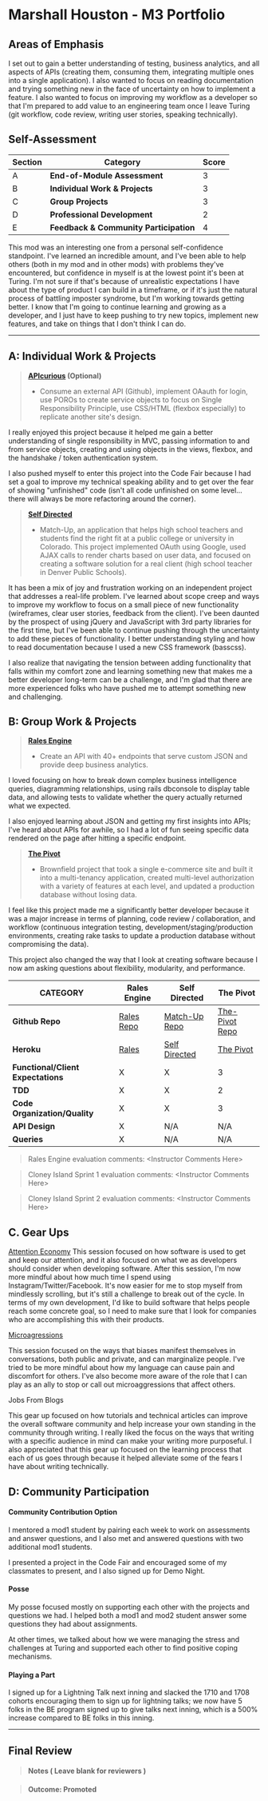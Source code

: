 # Marshall Houston - M3 Portfolio

## Areas of Emphasis

I set out to gain a better understanding of testing, business analytics, and all aspects of APIs (creating them, consuming them, integrating multiple ones into a single application). I also wanted to focus on reading documentation and trying something new in the face of uncertainty on how to implement a feature. I also wanted to focus on improving my workflow as a developer so that I'm prepared to add value to an engineering team once I leave Turing (git workflow, code review, writing user stories, speaking technically).

## Self-Assessment

| Section | Category | Score |
| --- | ----- | --- |
| A | **End-of-Module Assessment** | 3|
| B | **Individual Work & Projects** | 3 |
| C | **Group Projects** | 3 |
| D | **Professional Development** | 2 |
| E | **Feedback & Community Participation** | 4 |

This mod was an interesting one from a personal self-confidence standpoint. I've learned an incredible amount, and I've been able to help others (both in my mod and in other mods) with problems they've encountered, but confidence in myself is at the lowest point it's been at Turing. I'm not sure if that's because of unrealistic expectations I have about the type of product I can build in a timeframe, or if it's just the natural process of battling imposter syndrome, but I'm working towards getting better. I know that I'm going to continue learning and growing as a developer, and I just have to keep pushing to try new topics, implement new features, and take on things that I don't think I can do.

-----------------------

## A: Individual Work & Projects

> **[APIcurious](http://backend.turing.io/module3/projects/apicurious) (Optional)**
>* Consume an external API (Github), implement OAauth for login, use POROs to create service objects to focus on Single Responsibility Principle, use CSS/HTML (flexbox especially) to replicate another site's design.

I really enjoyed this project because it helped me gain a better understanding of single responsibility in MVC, passing information to and from service objects, creating and using objects in the views, flexbox, and the handshake / token authentication system.

I also pushed myself to enter this project into the Code Fair because I had set a goal to improve my technical speaking ability and to get over the fear of showing "unfinished" code (isn't all code unfinished on some level... there will always be more refactoring around the corner).

> **[Self Directed](http://backend.turing.io/module3/projects/self_directed_project)**
>* Match-Up, an application that helps high school teachers and students find the right fit at a public college or university in Colorado. This project implemented OAuth using Google, used AJAX calls to render charts based on user data, and focused on creating a software solution for a real client (high school teacher in Denver Public Schools).

It has been a mix of joy and frustration working on an independent project that addresses a real-life problem. I've learned about scope creep and ways to improve my workflow to focus on a small piece of new functionality (wireframes, clear user stories, feedback from the client). I've been daunted by the prospect of using jQuery and JavaScript with 3rd party libraries for the first time, but I've been able to continue pushing through the uncertainty to add these pieces of functionality. I better understanding styling and how to read documentation because I used a new CSS framework (basscss).

I also realize that navigating the tension between adding functionality that falls within my comfort zone and learning something new that makes me a better developer long-term can be a challenge, and I'm glad that there are more experienced folks who have pushed me to attempt something new and challenging.

## B: Group Work & Projects

> **[Rales Engine](http://backend.turing.io/module3/projects/rails_engine)**
>* Create an API with 40+ endpoints that serve custom JSON and provide deep business analytics.

I loved focusing on how to break down complex business intelligence queries, diagramming relationships, using rails dbconsole to display table data, and allowing tests to validate whether the query actually returned what we expected.

I also enjoyed learning about JSON and getting my first insights into APIs; I've heard about APIs for awhile, so I had a lot of fun seeing specific data rendered on the page after hitting a specific endpoint.

> **[The Pivot](http://backend.turing.io/module3/projects/the_pivot)**
>* Brownfield project that took a single e-commerce site and built it into a  multi-tenancy application, created multi-level authorization with a variety of features at each level, and updated a production database without losing data.

I feel like this project made me a significantly better developer because it was a major increase in terms of planning, code review / collaboration, and workflow (continuous integration testing, development/staging/production environments, creating rake tasks to update a production database without compromising the data).

This project also changed the way that I look at creating software because I now am asking questions about flexibility, modularity, and performance.

| CATEGORY | Rales Engine | Self Directed | The Pivot |
| --- | --- | --- | --- |
| **Github Repo** | [Rales Repo](https://github.com/marshallhouston/rales-engine) | [Match-Up Repo](https://github.com/marshallhouston/match-up) | [The-Pivot Repo](https://github.com/anlewi5/the_pivot_base) |
| **Heroku** | [Rales](https://) | [Self Directed](https://match-up-colorado.herokuapp.com/) | [The Pivot](https://aaim-le-pivot.herokuapp.com/) |
| **Functional/Client Expectations** | X | X | 3 |
| **TDD** | X | X | 2 |
| **Code Organization/Quality** | X | X | 3 |
| **API Design** | X | N/A | N/A |
| **Queries** | X | N/A | N/A |

> Rales Engine evaluation comments:
\<Instructor Comments Here>

> Cloney Island Sprint 1 evaluation comments:
\<Instructor Comments Here>

> Cloney Island Sprint 2 evaluation comments:
\<Instructor Comments Here>

## C. **Gear Ups**

[Attention Economy](https://github.com/turingschool/gear-up/blob/master/Attention_Economy.md)
This session focused on how software is used to get and keep our attention, and it also focused on what we as developers should consider when developing software. After this session, I'm now more mindful about how much time I spend using Instagram/Twitter/Facebook. It's now easier for me to stop myself from mindlessly scrolling, but it's still a challenge to break out of the cycle. In terms of my own development, I'd like to build software that helps people reach some concrete goal, so I need to make sure that I look for companies who are accomplishing this with their products.

[Microagressions](https://github.com/turingschool/gear-up/blob/master/microaggressions_update.md)

This session focused on the ways that biases manifest themselves in conversations, both public and private, and can marginalize people. I've tried to be more mindful about how my language can cause pain and discomfort for others. I've also become more aware of the role that I can play as an ally to stop or call out microaggressions that affect others.

Jobs From Blogs

This gear up focused on how tutorials and technical articles can improve the overall software community and help increase your own standing in the community through writing. I really liked the focus on the ways that writing with a specific audience in mind can make your writing more purposeful. I also appreciated that this gear up focused on the learning process that each of us goes through because it helped alleviate some of the fears I have about writing technically.


## D: Community Participation

#### **Community Contribution Option**

I mentored a mod1 student by pairing each week to work on assessments and answer questions, and I also met and answered questions with two additional mod1 students.

I presented a project in the Code Fair and encouraged some of my classmates to present, and I also signed up for Demo Night.

#### **Posse**

My posse focused mostly on supporting each other with the projects and questions we had. I helped both a mod1 and mod2 student answer some questions they had about assignments.

At other times, we talked about how we were managing the stress and challenges at Turing and supported each other to find positive coping mechanisms.

#### **Playing a Part**

I signed up for a Lightning Talk next inning and slacked the 1710 and 1708 cohorts encouraging them to sign up for lightning talks; we now have 5 folks in the BE program signed up to give talks next inning, which is a 500% increase compared to BE folks in this inning.

------------------

## Final Review

> #### Notes ( Leave blank for reviewers )

> #### Outcome: Promoted
